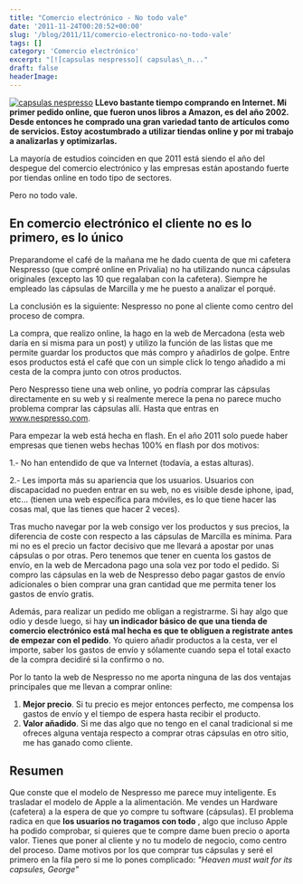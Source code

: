 ```yaml
---
title: "Comercio electrónico - No todo vale"
date: '2011-11-24T00:20:52+00:00'
slug: '/blog/2011/11/comercio-electronico-no-todo-vale'
tags: []
category: 'Comercio electrónico'
excerpt: "[![capsulas nespresso]( capsulas\_n..."
draft: false
headerImage: 
---
```

[![capsulas nespresso](http://static.squarespace.com/static/5303797ae4b0c6ad9e43f072/5303ce80e4b0400995a883d6/5303cf4ce4b0400995a88c1a/1392758604499/capsulas_nespresso.jpeg?format=original "capsulas\_nespresso")](http://static.squarespace.com/static/5303797ae4b0c6ad9e43f072/5303ce80e4b0400995a883d6/5303cf4ce4b0400995a88c1a/1392758604499/capsulas_nespresso.jpeg?format=original) **LLevo bastante tiempo comprando en Internet. Mi primer pedido online, que fueron unos libros a Amazon, es del año 2002. Desde entonces he comprado una gran variedad tanto de artículos como de servicios. Estoy acostumbrado a utilizar tiendas online y por mi trabajo a analizarlas y optimizarlas.**

<!--more-->La mayoría de estudios coinciden en que 2011 está siendo el año del despegue del comercio electrónico y las empresas están apostando fuerte por tiendas online en todo tipo de sectores.

Pero no todo vale.

## En comercio electrónico el cliente no es lo primero, es lo único

Preparandome el café de la mañana me he dado cuenta de que mi cafetera Nespresso (que compré online en Privalia) no ha utilizando nunca cápsulas originales (excepto las 10 que regalaban con la cafetera). Siempre he empleado las cápsulas de Marcilla y me he puesto a analizar el porqué.

La conclusión es la siguiente: Nespresso no pone al cliente como centro del proceso de compra.

La compra, que realizo online, la hago en la web de Mercadona (esta web daría en si misma para un post) y utilizo la función de las listas que me permite guardar los productos que más compro y añadirlos de golpe. Entre esos productos está el café que con un simple click lo tengo añadido a mi cesta de la compra junto con otros productos.

Pero Nespresso tiene una web online, yo podría comprar las cápsulas directamente en su web y si realmente merece la pena no parece mucho problema comprar las cápsulas allí. Hasta que entras en www.nespresso.com.

Para empezar la web está hecha en flash. En el año 2011 solo puede haber empresas que tienen webs hechas 100% en flash por dos motivos:

1.- No han entendido de que va Internet (todavía, a estas alturas).

2.- Les importa más su apariencia que los usuarios. Usuarios con discapacidad no pueden entrar en su web, no es visible desde iphone, ipad, etc... (tienen una web específica para móviles, es lo que tiene hacer las cosas mal, que las tienes que hacer 2 veces).

Tras mucho navegar por la web consigo ver los productos y sus precios, la diferencia de coste con respecto a las cápsulas de Marcilla es mínima. Para mi no es el precio un factor decisivo que me llevará a apostar por unas cápsulas o por otras. Pero tenemos que tener en cuenta los gastos de envío, en la web de Mercadona pago una sola vez por todo el pedido. Si compro las cápsulas en la web de Nespresso debo pagar gastos de envío adicionales o bien comprar una gran cantidad que me permita tener los gastos de envío gratis.

Además, para realizar un pedido me obligan a registrarme. Si hay algo que odio y desde luego, si hay **un indicador básico de que una tienda de comercio electrónico está mal hecha es que te obliguen a registrate antes de empezar con el pedido**. Yo quiero añadir productos a la cesta, ver el importe, saber los gastos de envío y sólamente cuando sepa el total exacto de la compra decidiré si la confirmo o no.

Por lo tanto la web de Nespresso no me aporta ninguna de las dos ventajas principales que me llevan a comprar online:

1. **Mejor precio**. Si tu precio es mejor entonces perfecto, me compensa los gastos de envío y el tiempo de espera hasta recibir el producto.
2. **Valor añadido**. Si me das algo que no tengo en el canal tradicional si me ofreces alguna ventaja respecto a comprar otras cápsulas en otro sitio, me has ganado como cliente.

## Resumen

Que conste que el modelo de Nespresso me parece muy inteligente. Es trasladar el modelo de Apple a la alimentación. Me vendes un Hardware (cafetera) a la espera de que yo compre tu software (cápsulas). El problema radica en que **los usuarios no tragamos con todo** , algo que incluso Apple ha podido comprobar, si quieres que te compre dame buen precio o aporta valor. Tienes que poner al cliente y no tu modelo de negocio, como centro del proceso. Dame motivos por los que comprar tus cápsulas y seré el primero en la fila pero si me lo pones complicado: _"Heaven must wait for its capsules, George"_

